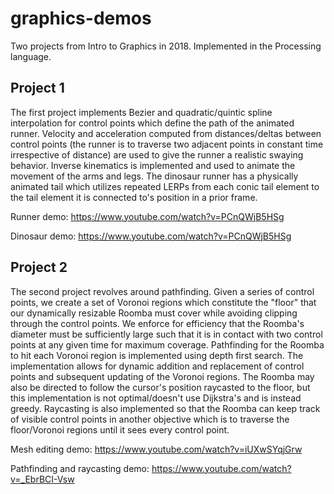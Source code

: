 # graphics-demos

Two projects from Intro to Graphics in 2018. Implemented in the Processing language.

## Project 1
The first project implements Bezier and quadratic/quintic spline interpolation for control points which define the path of the animated runner. Velocity and acceleration computed from distances/deltas between control points (the runner is to traverse two adjacent points in constant time irrespective of distance) are used to give the runner a realistic swaying behavior. Inverse kinematics is implemented and used to animate the movement of the arms and legs. The dinosaur runner has a physically animated tail which utilizes repeated LERPs from each conic tail element to the tail element it is connected to's position in a prior frame. 

Runner demo: https://www.youtube.com/watch?v=PCnQWjB5HSg

Dinosaur demo: https://www.youtube.com/watch?v=PCnQWjB5HSg

## Project 2
The second project revolves around pathfinding. Given a series of control points, we create a set of Voronoi regions which constitute the "floor" that our dynamically resizable Roomba must cover while avoiding clipping through the control points. We enforce for efficiency that the Roomba's diameter must be sufficiently large such that it is in contact with two control points at any given time for maximum coverage. Pathfinding for the Roomba to hit each Voronoi region is implemented using depth first search. The implementation allows for dynamic addition and replacement of control points and subsequent updating of the Voronoi regions. The Roomba may also be directed to follow the cursor's position raycasted to the floor, but this implementation is not optimal/doesn't use Dijkstra's and is instead greedy. Raycasting is also implemented so that the Roomba can keep track of visible control points in another objective which is to traverse the floor/Voronoi regions until it sees every control point. 

Mesh editing demo: https://www.youtube.com/watch?v=iUXwSYqjGrw

Pathfinding and raycasting demo: https://www.youtube.com/watch?v=_EbrBCI-Vsw
